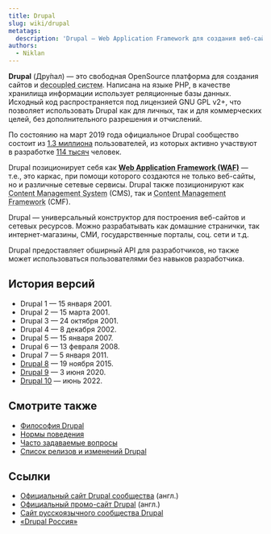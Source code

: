 ```yaml
---
title: Drupal
slug: wiki/drupal
metatags:
  description: 'Drupal — Web Application Framework для создания веб-сайтов, а также различных сетевых ресурсов.'
authors:
  - Niklan
---
```


**Drupal** (Дру́пал) — это свободная OpenSource платформа для создания сайтов и <abbr title="Система, отвечающая только за административную часть и серверную часть.">decoupled систем</abbr>. Написана на языке PHP, в качестве хранилища информации использует реляционные базы данных. Исходный код распространяется под лицензией GNU GPL v2+, что позволяет использовать Drupal как для личных, так и для коммерческих целей, без дополнительного разрешения и отчислений.

По состоянию на март 2019 года официальное Drupal сообщество состоит из [1.3 миллиона](https://www.drupal.org/getting-involved) пользователей, из которых активно участвуют  в разработке [114 тысяч](https://www.drupal.org/developers) человек.

Drupal позиционирует себя как <abbr title="Каркас веб-приложений">**Web Application Framework (WAF)**</abbr> — т.е., это каркас, при помощи которого создаются не только веб-сайты, но и различные сетевые сервисы. Drupal также позиционируют как <abbr title="Система управления содержимым">Content Management System</abbr> (CMS), так и <abbr title="Фреймворк управления содержимым">Content Management Framework</abbr> (CMF).

Drupal — универсальный конструктор для построения веб-сайтов и сетевых ресурсов. Можно разрабатывать как домашние странички, так интернет-магазины, СМИ, государственные порталы, соц. сети и т.д.

Drupal предоставляет обширный API для разработчиков, но также может использоваться пользователями без навыков разработчика.

## История версий

- Drupal 1 — 15 января 2001.
- Drupal 2 — 15 марта 2001.
- Drupal 3 — 24 октября 2001.
- Drupal 4 — 8 декабря 2002.
- Drupal 5 — 15 января 2007.
- Drupal 6 — 13 февраля 2008.
- Drupal 7 — 5 января 2011.
- [Drupal 8](8/index.md) — 19 ноября 2015.
- [Drupal 9](9/index.md) — 3 июня 2020.
- [Drupal 10](10/index.md) — июнь 2022.

## Смотрите также

- [Философия Drupal](the-drupal-way/index.md)
- [Нормы поведения](code-of-conduct/index.md)
- [Часто задаваемые вопросы](../faq/index.md)
- [Список релизов и изменений Drupal](releases/index.md)

## Ссылки

- [Официальный сайт Drupal сообщества](https://drupal.org) (англ.)
- [Официальный промо-сайт Drupal](https://drupal.com) (англ.)
- [Сайт русскоязычного сообщества Drupal](https://dru.io)
- [«Drupal Россия»](https://drupal.ru)
